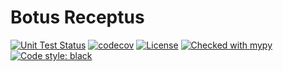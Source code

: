 # Botus Receptus

[![Unit Test Status](https://github.com/bryanforbes/botus_receptus/workflows/Unit%20tests/badge.svg)](https://github.com/bryanforbes/botus_receptus/actions?query=workflow%3A%22Unit+tests%22)
[![codecov](https://codecov.io/gh/bryanforbes/botus_receptus/branch/master/graph/badge.svg)](https://codecov.io/gh/bryanforbes/botus_receptus)
[![License](https://img.shields.io/badge/License-BSD%203--Clause-blue.svg)](https://github.com/bryanforbes/botus_receptus/blob/master/LICENSE)
[![Checked with mypy](http://www.mypy-lang.org/static/mypy_badge.svg)](http://mypy-lang.org/)
[![Code style: black](https://img.shields.io/badge/code%20style-black-000000.svg)](https://github.com/ambv/black)
